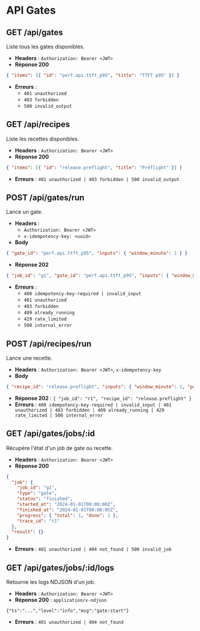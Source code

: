 # API Gates

## GET /api/gates
Liste tous les gates disponibles.

- **Headers** : `Authorization: Bearer <JWT>`
- **Réponse 200**
```json
{ "items": [{ "id": "perf.api.ttft_p95", "title": "TTFT p95" }] }
```
- **Erreurs** :
  - `401 unauthorized`
  - `403 forbidden`
  - `500 invalid_output`

## GET /api/recipes
Liste les recettes disponibles.

- **Headers** : `Authorization: Bearer <JWT>`
- **Réponse 200**
```json
{ "items": [{ "id": "release.preflight", "title": "Préflight" }] }
```
- **Erreurs** : `401 unauthorized | 403 forbidden | 500 invalid_output`

## POST /api/gates/run
Lance un gate.

- **Headers** :
  - `Authorization: Bearer <JWT>`
  - `x-idempotency-key: <uuid>`
- **Body**
```json
{ "gate_id": "perf.api.ttft_p95", "inputs": { "window_minute": 1 } }
```
- **Réponse 202**
```json
{ "job_id": "g1", "gate_id": "perf.api.ttft_p95", "inputs": { "window_minute": 1 }, "accepted_at": "2024-01-01T00:00:00Z", "trace_id": "t1" }
```
- **Erreurs** :
  - `400 idempotency-key-required | invalid_input`
  - `401 unauthorized`
  - `403 forbidden`
  - `409 already_running`
  - `429 rate_limited`
  - `500 internal_error`

## POST /api/recipes/run
Lance une recette.

- **Headers** : `Authorization: Bearer <JWT>`, `x-idempotency-key`
- **Body**
```json
{ "recipe_id": "release.preflight", "inputs": { "window_minute": 1, "payload": "p", "secret": "s" } }
```
- **Réponse 202** : `{ "job_id": "r1", "recipe_id": "release.preflight" }`
- **Erreurs** : `400 idempotency-key-required | invalid_input | 401 unauthorized | 403 forbidden | 409 already_running | 429 rate_limited | 500 internal_error`

## GET /api/gates/jobs/:id
Récupère l'état d'un job de gate ou recette.

- **Headers** : `Authorization: Bearer <JWT>`
- **Réponse 200**
```json
{
  "job": {
    "job_id": "g1",
    "type": "gate",
    "status": "finished",
    "started_at": "2024-01-01T00:00:00Z",
    "finished_at": "2024-01-01T00:00:05Z",
    "progress": { "total": 1, "done": 1 },
    "trace_id": "t1"
  },
  "result": {}
}
```
- **Erreurs** : `401 unauthorized | 404 not_found | 500 invalid_job`

## GET /api/gates/jobs/:id/logs
Retourne les logs NDJSON d'un job.

- **Headers** : `Authorization: Bearer <JWT>`
- **Réponse 200** : `application/x-ndjson`
```
{"ts":"...","level":"info","msg":"gate:start"}
```
- **Erreurs** : `401 unauthorized | 404 not_found`

